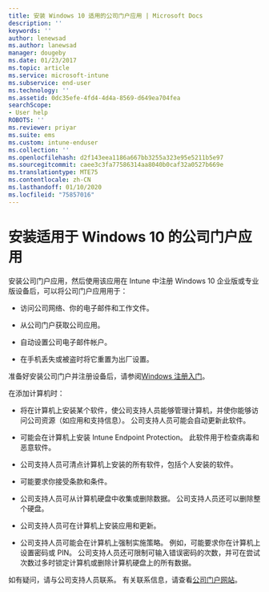 ```yaml
---
title: 安装 Windows 10 适用的公司门户应用 | Microsoft Docs
description: ''
keywords: ''
author: lenewsad
ms.author: lanewsad
manager: dougeby
ms.date: 01/23/2017
ms.topic: article
ms.service: microsoft-intune
ms.subservice: end-user
ms.technology: ''
ms.assetid: 0dc35efe-4fd4-4d4a-8569-d649ea704fea
searchScope:
- User help
ROBOTS: ''
ms.reviewer: priyar
ms.suite: ems
ms.custom: intune-enduser
ms.collection: ''
ms.openlocfilehash: d2f143eea1186a667bb3255a323e95e5211b5e97
ms.sourcegitcommit: caee3c3fa77586314aa8040b0caf32a0527b669e
ms.translationtype: MTE75
ms.contentlocale: zh-CN
ms.lasthandoff: 01/10/2020
ms.locfileid: "75857016"
---
```

# <a name="installing-the-company-portal-app-for-windows-10"></a>安装适用于 Windows 10 的公司门户应用  

安装公司门户应用，然后使用该应用在 Intune 中注册 Windows 10 企业版或专业版设备后，可以将公司门户应用用于：

- 访问公司网络、你的电子邮件和工作文件。

- 从公司门户获取公司应用。

- 自动设置公司电子邮件帐户。

- 在手机丢失或被盗时将它重置为出厂设置。

准备好安装公司门户并注册设备后，请参阅[Windows 注册入门](windows-enrollment-company-portal.md)。  

在添加计算机时：

- 将在计算机上安装某个软件，使公司支持人员能够管理计算机，并使你能够访问公司资源（如应用和支持信息）。 公司支持人员可能会自动更新此软件。

- 可能会在计算机上安装 Intune Endpoint Protection。 此软件用于检查病毒和恶意软件。

- 公司支持人员可清点计算机上安装的所有软件，包括个人安装的软件。

- 可能要求你接受条款和条件。

- 公司支持人员可从计算机硬盘中收集或删除数据。 公司支持人员还可以删除整个硬盘。

- 公司支持人员可在计算机上安装应用和更新。

- 公司支持人员可能会在计算机上强制实施策略。 例如，可能要求你在计算机上设置密码或 PIN。 公司支持人员还可限制可输入错误密码的次数，并可在尝试次数过多时锁定计算机或删除计算机硬盘上的所有数据。

如有疑问，请与公司支持人员联系。 有关联系信息，请查看[公司门户网站](https://go.microsoft.com/fwlink/?linkid=2010980)。
